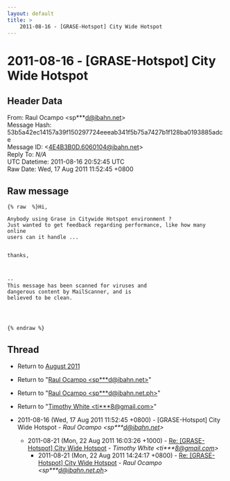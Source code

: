```yaml
---
layout: default
title: >
    2011-08-16 - [GRASE-Hotspot] City Wide Hotspot
---
```


# 2011-08-16 - [GRASE-Hotspot] City Wide Hotspot

## Header Data

From: Raul Ocampo \<sp***d@ibahn.net\><br>
Message Hash: 53b5a42ec14157a39f150297724eeeab341f5b75a7427b1f128ba0193885adce<br>
Message ID: \<4E4B3B0D.6060104@ibahn.net\><br>
Reply To: _N/A_<br>
UTC Datetime: 2011-08-16 20:52:45 UTC<br>
Raw Date: Wed, 17 Aug 2011 11:52:45 +0800<br>

## Raw message

```
{% raw  %}Hi,

Anybody using Grase in Citywide Hotspot environment ?
Just wanted to get feedback regarding performance, like how many online 
users can it handle ...


thanks,



-- 
This message has been scanned for viruses and
dangerous content by MailScanner, and is
believed to be clean.




{% endraw %}
```

## Thread

+ Return to [August 2011](/archive/2011/08)

+ Return to "[Raul Ocampo <sp***d<span>@</span>ibahn.net>](/authors/sp___d_at_ibahn_net)"
+ Return to "[Raul Ocampo <sp***d<span>@</span>ibahn.net.ph>](/authors/sp___d_at_ibahn_net_ph)"
+ Return to "[Timothy White <ti***8<span>@</span>gmail.com>](/authors/ti___8_at_gmail_com)"

+ 2011-08-16 (Wed, 17 Aug 2011 11:52:45 +0800) - [GRASE-Hotspot] City Wide Hotspot - _Raul Ocampo \<sp***d@ibahn.net\>_
  + 2011-08-21 (Mon, 22 Aug 2011 16:03:26 +1000) - [Re: [GRASE-Hotspot] City Wide Hotspot](/archive/2011/08/21ee40feac275bc62c2887d0d01b88f969ccab7068dc88a8509031276b37c916) - _Timothy White \<ti***8@gmail.com\>_
    + 2011-08-21 (Mon, 22 Aug 2011 14:24:17 +0800) - [Re: [GRASE-Hotspot] City Wide Hotspot](/archive/2011/08/ca8af977cbec6bdc9cba5504aa0f14fd9dde85989bdffcb59dc8542181ad9bbe) - _Raul Ocampo \<sp***d@ibahn.net.ph\>_

